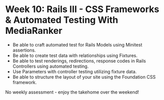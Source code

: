 # Week 10: Rails III - CSS Frameworks & Automated Testing With MediaRanker
- Be able to craft automated test for Rails Models using Minitest assertions.
- Be able to create test data with relationships using Fixtures.
- Be able to test renderings, redirections, response codes in Rails Controllers using automated testing.
- Use Parameters with controller testing utilizing fixture data.
- Be able to structure the layout of your site using the Foundation CSS framework.

No weekly assessment - enjoy the takehome over the weekend!
